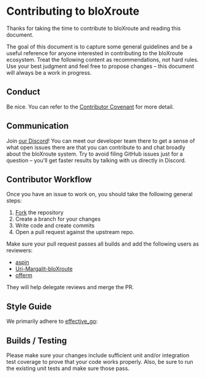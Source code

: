 # Contributing to bloXroute

Thanks for taking the time to contribute to bloXroute and reading this document.

The goal of this document is to capture some general guidelines and be a useful reference for anyone interested in
contributing to the bloXroute ecosystem. Treat the following content as recommendations, not hard rules. Use your best
judgment and feel free to propose changes – this document will always be a work in progress.

## Conduct

Be nice. You can refer to the [Contributor Covenant] for more detail.

## Communication

Join [our Discord]! You can meet our developer team there to get a sense of what open issues there are that you can
contribute to and chat broadly about the bloXroute system. Try to avoid filing GitHub issues just for a question –
you'll get faster results by talking with us directly in Discord.

## Contributor Workflow

Once you have an issue to work on, you should take the following general steps:

1. [Fork] the repository
2. Create a branch for your changes
3. Write code and create commits
4. Open a pull request against the upstream repo.

Make sure your pull request passes all builds and add the following users as reviewers:
* [aspin]
* [Uri-Margalit-bloXroute][urim]
* [offerm]

They will help delegate reviews and merge the PR.

## Style Guide

We primarily adhere to [effective_go][style]:


## Builds / Testing

Please make sure your changes include sufficient unit and/or integration test coverage to prove that your code works
properly. Also, be sure to run the existing unit tests and make sure those pass.



[Contributor Covenant]: https://www.contributor-covenant.org/version/1/4/code-of-conduct.html
[our Discord]: https://discord.gg/jHgpN8b
[Fork]: https://help.github.com/en/github/getting-started-with-github/fork-a-repo
[aspin]: https://github.com/aspin
[urim]: https://github.com/Uri-Margalit-bloXroute
[offerm]: https://github.com/offerm
[style]: https://go.dev/doc/effective_go
